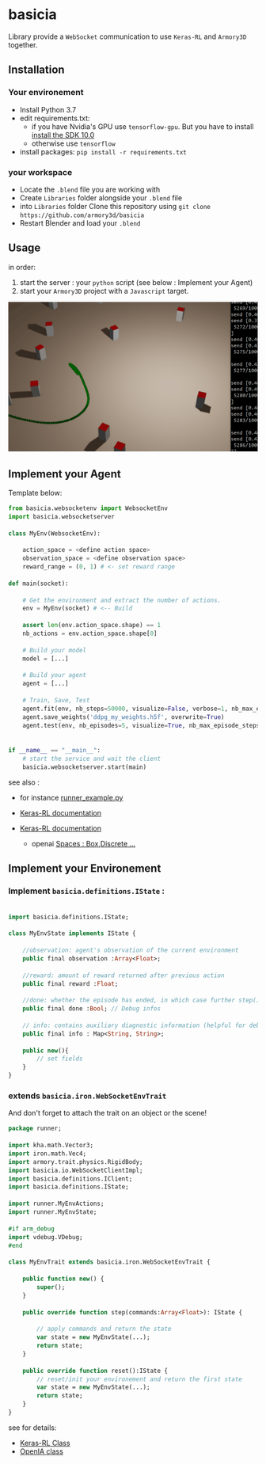 
# basicia

Library provide a `WebSocket` communication to use `Keras-RL` and `Armory3D` together.

## Installation

### Your environement

- Install Python 3.7
- edit requirements.txt: 
  *  if you have Nvidia's GPU use `tensorflow-gpu`. But you have to install [install the SDK 10.0](https://developer.nvidia.com/cuda-10.0-download-archive)
  * otherwise use `tensorflow` 
- install packages: `pip install -r requirements.txt`

### your workspace

- Locate the `.blend` file you are working with
- Create `Libraries` folder alongside your `.blend` file
- into `Libraries` folder Clone this repository using `git clone https://github.com/armory3d/basicia` 
- Restart Blender and load your `.blend`

## Usage

in order:

1. start the server : your `python` script (see below : Implement your Agent)
2. start your `Armory3D` project with a `Javascript` target.

![screenshot](doc/run.gif)

## Implement your Agent


Template below:

```python
from basicia.websocketenv import WebsocketEnv
import basicia.websocketserver 

class MyEnv(WebsocketEnv):

    action_space = <define action space>
    observation_space = <define observation space>
    reward_range = (0, 1) # <- set reward range
     
def main(socket):
    
    # Get the environment and extract the number of actions.
    env = MyEnv(socket) # <-- Build
    
    assert len(env.action_space.shape) == 1
    nb_actions = env.action_space.shape[0]

    # Build your model
    model = [...]

	# Build your agent
	agent = [...]

	# Train, Save, Test
    agent.fit(env, nb_steps=50000, visualize=False, verbose=1, nb_max_episode_steps=200)
    agent.save_weights('ddpg_my_weights.h5f', overwrite=True)
    agent.test(env, nb_episodes=5, visualize=True, nb_max_episode_steps=200)


if __name__ == "__main__":
    # start the service and wait the client 
    basicia.websocketserver.start(main)
```

see also :
 * for instance [runner_example.py](Backend/runner_exemple.py)
 * [Keras-RL documentation](https://keras-rl.readthedocs.io/en/latest/agents/overview/)
 * [Keras-RL documentation](https://keras-rl.readthedocs.io/en/latest/agents/overview/)

    * openai [Spaces : Box,Discrete ... ](https://github.com/openai/gym/tree/master/gym/spaces)
        
## Implement your Environement




### Implement `basicia.definitions.IState` :

```haxe

import basicia.definitions.IState;

class MyEnvState implements IState {

	//observation: agent's observation of the current environment
	public final observation :Array<Float>;

	//reward: amount of reward returned after previous action
	public final reward :Float;

	//done: whether the episode has ended, in which case further step() calls will return undefined results
	public final done :Bool; // Debug infos

	// info: contains auxiliary diagnostic information (helpful for debugging, and sometimes learning)
	public final info : Map<String, String>;
	
	public new(){
		// set fields
	}
}
```

### extends `basicia.iron.WebSocketEnvTrait`

And don't forget to attach the trait on an object or the scene!

```haxe
package runner;

import kha.math.Vector3;
import iron.math.Vec4;
import armory.trait.physics.RigidBody;
import basicia.io.WebSocketClientImpl;
import basicia.definitions.IClient;
import basicia.definitions.IState;

import runner.MyEnvActions;
import runner.MyEnvState;

#if arm_debug
import vdebug.VDebug;
#end

class MyEnvTrait extends basicia.iron.WebSocketEnvTrait {

	public function new() {
		super();	
	}
 
	public override function step(commands:Array<Float>): IState {

		// apply commands and return the state
		var state = new MyEnvState(...);
		return state;
	}

	public override function reset():IState {
		// reset/init your environement and return the first state
		var state = new MyEnvState(...);
		return state;
	}
}
```

see for details:
* [Keras-RL Class ](https://github.com/keras-rl/keras-rl/blob/9ea37eb3ad0e51d071c56582f0afe89ceb1526d7/rl/core.py#L607)
* [ OpenIA class](https://github.com/openai/gym/blob/c33cfd8b2cc8cac6c346bc2182cd568ef33b8821/gym/core.py#L8)

 